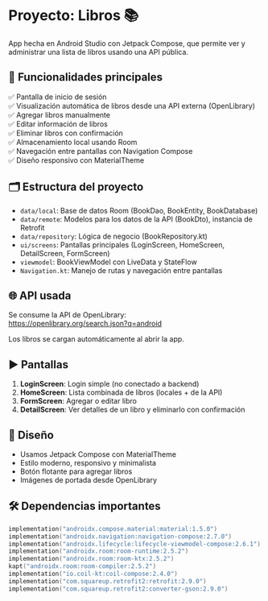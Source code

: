 # Proyecto: Libros 📚

App hecha en Android Studio con Jetpack Compose, que permite ver y administrar una lista de libros usando una API pública.

## 🔧 Funcionalidades principales

✅ Pantalla de inicio de sesión  
✅ Visualización automática de libros desde una API externa (OpenLibrary)  
✅ Agregar libros manualmente  
✅ Editar información de libros  
✅ Eliminar libros con confirmación  
✅ Almacenamiento local usando Room  
✅ Navegación entre pantallas con Navigation Compose  
✅ Diseño responsivo con MaterialTheme

## 🗂️ Estructura del proyecto

- `data/local`: Base de datos Room (BookDao, BookEntity, BookDatabase)
- `data/remote`: Modelos para los datos de la API (BookDto), instancia de Retrofit
- `data/repository`: Lógica de negocio (BookRepository.kt)
- `ui/screens`: Pantallas principales (LoginScreen, HomeScreen, DetailScreen, FormScreen)
- `viewmodel`: BookViewModel con LiveData y StateFlow
- `Navigation.kt`: Manejo de rutas y navegación entre pantallas

## 🌐 API usada

Se consume la API de OpenLibrary:  
https://openlibrary.org/search.json?q=android

Los libros se cargan automáticamente al abrir la app.

## ▶️ Pantallas

1. **LoginScreen**: Login simple (no conectado a backend)
2. **HomeScreen**: Lista combinada de libros (locales + de la API)
3. **FormScreen**: Agregar o editar libro
4. **DetailScreen**: Ver detalles de un libro y eliminarlo con confirmación

## 🎨 Diseño

- Usamos Jetpack Compose con MaterialTheme
- Estilo moderno, responsivo y minimalista
- Botón flotante para agregar libros
- Imágenes de portada desde OpenLibrary

## 🛠️ Dependencias importantes

```kotlin
implementation("androidx.compose.material:material:1.5.0")
implementation("androidx.navigation:navigation-compose:2.7.0")
implementation("androidx.lifecycle:lifecycle-viewmodel-compose:2.6.1")
implementation("androidx.room:room-runtime:2.5.2")
implementation("androidx.room:room-ktx:2.5.2")
kapt("androidx.room:room-compiler:2.5.2")
implementation("io.coil-kt:coil-compose:2.4.0")
implementation("com.squareup.retrofit2:retrofit:2.9.0")
implementation("com.squareup.retrofit2:converter-gson:2.9.0")
